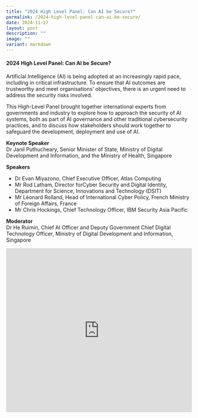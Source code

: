 ```yaml
---
title: "2024 High Level Panel: Can AI be Secure?"
permalink: /2024-high-level-panel-can-ai-be-secure/
date: 2024-11-27
layout: post
description: ""
image: ""
variant: markdown
---
```

#### **2024 High Level Panel: Can AI be Secure?**

Artificial Intelligence (AI) is being adopted at an increasingly rapid pace, including in critical infrastructure. To ensure that AI outcomes are trustworthy and meet organisations’ objectives, there is an urgent need to address the security risks involved.

This High-Level Panel brought together international experts from governments and industry to explore how to approach the security of AI systems, both as part of AI governance and other traditional cybersecurity practices, and to discuss how stakeholders should work together to safeguard the development, deployment and use of AI.

**Keynote Speaker**
<br>Dr Janil Puthucheary, Senior Minister of State, Ministry of Digital Development and Information, and the Ministry of Health, Singapore

**Speakers**
* Dr Evan Miyazono, Chief Executive Officer, Atlas Computing
* Mr Rod Latham, Director forCyber Security and Digital Identity, Department for Science, Innovations and Technology (DSIT)
* Mr Léonard Rolland, Head of International Cyber Policy, French Ministry of Foreign Affairs, France
* Mr Chris Hockings, Chief Technology Officer, IBM Security Asia Pacific

**Moderator**
<br>Dr He Ruimin, Chief AI Officer and Deputy Government Chief Digital Technology Officer, Ministry of Digital Development and Information, Singapore

<iframe allowfullscreen="" allow="accelerometer; autoplay; clipboard-write; encrypted-media; gyroscope; picture-in-picture; web-share" frameborder="0" title="YouTube video player" src="https://www.youtube.com/embed/jzzHt9qBUsA?si=5xgguxk_WDpMWokM" width="100%" height="445"></iframe>
